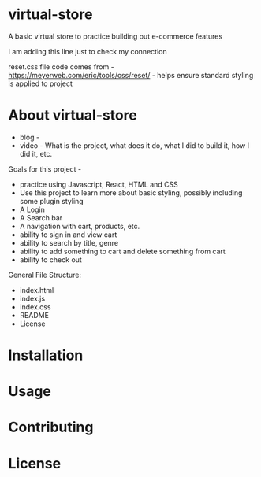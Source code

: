 # virtual-store
A basic virtual store to practice building out e-commerce features 

I am adding this line just to check my connection 

reset.css file code comes from - https://meyerweb.com/eric/tools/css/reset/ - helps ensure standard styling is applied to project 

# About virtual-store 

- blog - 
- video - What is the project, what does it do, what I did to build it, how I did it, etc. 

Goals for this project - 
- practice using Javascript, React, HTML and CSS 
- Use this project to learn more about basic styling, possibly including some plugin styling 
- A Login 
- A Search bar 
- A navigation with cart, products, etc. 
- ability to sign in and view cart 
- ability to search by title, genre
- ability to add something to cart and delete something from cart 
- ability to check out 

General File Structure: 
- index.html
- index.js
- index.css 
- README 
- License 

# Installation 



# Usage 



# Contributing 



# License 
